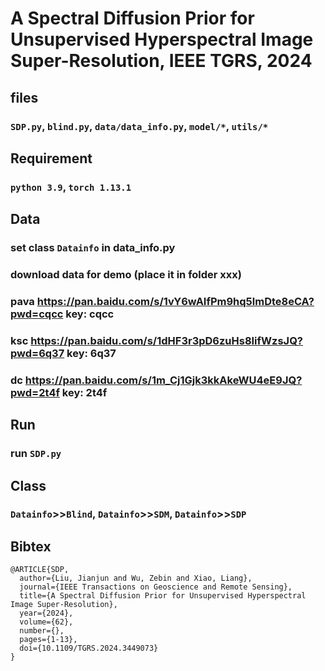 # A Spectral Diffusion Prior for Unsupervised Hyperspectral Image Super-Resolution, IEEE TGRS, 2024

## files
### `SDP.py`, `blind.py`, `data/data_info.py`, `model/*`, `utils/*`

## Requirement
### `python 3.9`, `torch 1.13.1`

## Data
### set class `Datainfo` in data_info.py
### download data for demo (place it in folder xxx) 
### pava https://pan.baidu.com/s/1vY6wAIfPm9hq5lmDte8eCA?pwd=cqcc key: cqcc
### ksc https://pan.baidu.com/s/1dHF3r3pD6zuHs8IifWzsJQ?pwd=6q37 key: 6q37
### dc https://pan.baidu.com/s/1m_Cj1Gjk3kkAkeWU4eE9JQ?pwd=2t4f key: 2t4f


## Run
### run `SDP.py`

## Class
### `Datainfo`>>`Blind`, `Datainfo`>>`SDM`, `Datainfo`>>`SDP`

## Bibtex
```
@ARTICLE{SDP,
  author={Liu, Jianjun and Wu, Zebin and Xiao, Liang},
  journal={IEEE Transactions on Geoscience and Remote Sensing}, 
  title={A Spectral Diffusion Prior for Unsupervised Hyperspectral Image Super-Resolution}, 
  year={2024},
  volume={62},
  number={},
  pages={1-13},
  doi={10.1109/TGRS.2024.3449073}
}
```
